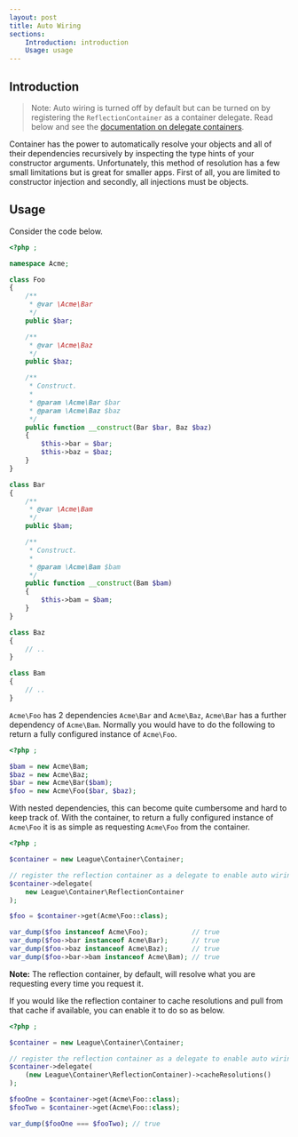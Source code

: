 ```yaml
---
layout: post
title: Auto Wiring
sections:
    Introduction: introduction
    Usage: usage
---
```

## Introduction

> Note: Auto wiring is turned off by default but can be turned on by registering the `ReflectionContainer` as a container delegate. Read below and see the [documentation on delegate containers](/3.x/delegate-containers/).

Container has the power to automatically resolve your objects and all of their dependencies recursively by inspecting the type hints of your constructor arguments. Unfortunately, this method of resolution has a few small limitations but is great for smaller apps. First of all, you are limited to constructor injection and secondly, all injections must be objects.

## Usage

Consider the code below.

~~~ php
<?php ;

namespace Acme;

class Foo
{
    /**
     * @var \Acme\Bar
     */
    public $bar;

    /**
     * @var \Acme\Baz
     */
    public $baz;

    /**
     * Construct.
     *
     * @param \Acme\Bar $bar
     * @param \Acme\Baz $baz
     */
    public function __construct(Bar $bar, Baz $baz)
    {
        $this->bar = $bar;
        $this->baz = $baz;
    }
}

class Bar
{
    /**
     * @var \Acme\Bam
     */
    public $bam;

    /**
     * Construct.
     *
     * @param \Acme\Bam $bam
     */
    public function __construct(Bam $bam)
    {
        $this->bam = $bam;
    }
}

class Baz
{
    // ..
}

class Bam
{
    // ..
}
~~~

`Acme\Foo` has 2 dependencies `Acme\Bar` and `Acme\Baz`, `Acme\Bar` has a further dependency of `Acme\Bam`. Normally you would have to do the following to return a fully configured instance of `Acme\Foo`.

~~~ php
<?php ;

$bam = new Acme\Bam;
$baz = new Acme\Baz;
$bar = new Acme\Bar($bam);
$foo = new Acme\Foo($bar, $baz);
~~~

With nested dependencies, this can become quite cumbersome and hard to keep track of. With the container, to return a fully configured instance of `Acme\Foo` it is as simple as requesting `Acme\Foo` from the container.

~~~ php
<?php ;

$container = new League\Container\Container;

// register the reflection container as a delegate to enable auto wiring
$container->delegate(
    new League\Container\ReflectionContainer
);

$foo = $container->get(Acme\Foo::class);

var_dump($foo instanceof Acme\Foo);           // true
var_dump($foo->bar instanceof Acme\Bar);      // true
var_dump($foo->baz instanceof Acme\Baz);      // true
var_dump($foo->bar->bam instanceof Acme\Bam); // true
~~~

**Note:** The reflection container, by default, will resolve what you are requesting every time you request it.

If you would like the reflection container to cache resolutions and pull from that cache if available, you can enable it to do so as below.

~~~ php
<?php ;

$container = new League\Container\Container;

// register the reflection container as a delegate to enable auto wiring
$container->delegate(
    (new League\Container\ReflectionContainer)->cacheResolutions()
);

$fooOne = $container->get(Acme\Foo::class);
$fooTwo = $container->get(Acme\Foo::class);

var_dump($fooOne === $fooTwo); // true
~~~
